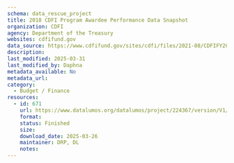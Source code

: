 ```yaml
---
schema: data_rescue_project 
title: 2018 CDFI Program Awardee Performance Data Snapshot
organization: CDFI
agency: Department of the Treasury
websites: cdfifund.gov
data_source: https://www.cdfifund.gov/sites/cdfi/files/2021-08/CDFIFY2018-Performance-Data.pdf
description: 
last_modified: 2025-03-31
last_modified_by: Daphna
metadata_available: No
metadata_url: 
category:
  - Budget / Finance
resources:
  - id: 671
    url: https://www.datalumos.org/datalumos/project/224367/version/V1/view
    format: 
    status: Finished
    size: 
    download_date: 2025-03-26
    maintainer: DRP, DL
    notes: 
---
```

